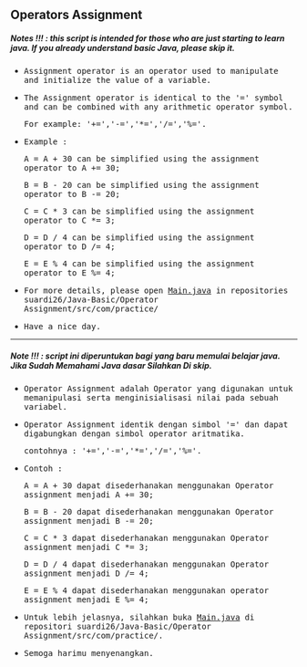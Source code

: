 ## Operators Assignment
##### Notes !!! : this script is intended for those who are just starting to learn java. If you already understand basic Java, please skip it.

- <samp>Assignment operator is an operator used to manipulate and initialize the value of a variable.</samp>

- <samp>The Assignment operator is identical to the '=' symbol and can be combined with any arithmetic operator symbol.</samp> 
 
  <samp>For example: '+=','-=','*=','/=','%='.</samp>
 
- <samp>Example :</samp> 
  
     <samp>A = A + 30 can be simplified using the assignment operator to A += 30;</samp>
     
     <samp>B = B - 20 can be simplified using the assignment operator to B -= 20;</samp>
     
     <samp>C = C * 3 can be simplified using the assignment operator to C *= 3;</samp>
     
     <samp>D = D / 4 can be simplified using the assignment operator to D /= 4;</samp>
     
     <samp>E = E % 4 can be simplified using the assignment operator to E %= 4;</samp>
     
- <samp>For more details, please open [Main.java](https://github.com/suardi26/Java-Basic/blob/main/Operator%20Assignment/src/com/practice/Main.java) in repositories suardi26/Java-Basic/Operator Assignment/src/com/practice/</samp>
     
- <samp>Have a nice day.</samp>

---

##### Note !!! : script ini diperuntukan bagi yang baru memulai belajar java. Jika Sudah Memahami Java dasar Silahkan Di skip.

- <samp>Operator Assignment adalah Operator yang digunakan untuk memanipulasi serta menginisialisasi nilai pada sebuah variabel.</samp>

- <samp>Operator Assignment identik dengan simbol '=' dan dapat digabungkan dengan simbol operator aritmatika.</samp>
 
  <samp>contohnya : '+=','-=','*=','/=','%='.</samp>

- <samp>Contoh :</samp>

    <samp>A = A + 30 dapat disederhanakan menggunakan Operator assignment menjadi A += 30;</samp>

    <samp>B = B - 20 dapat disederhanakan menggunakan Operator assignment menjadi B -= 20;</samp>

    <samp>C = C * 3 dapat disederhanakan menggunakan Operator assignment menjadi C *= 3;</samp>

    <samp>D = D / 4 dapat disederhanakan menggunakan Operator assignment menjadi D /= 4;</samp>

    <samp>E = E % 4 dapat disederhanakan menggunakan operator assignment menjadi E %= 4;</samp>
   
- <samp>Untuk lebih jelasnya, silahkan buka [Main.java](https://github.com/suardi26/Java-Basic/blob/main/Operator%20Assignment/src/com/practice/Main.java) di repositori suardi26/Java-Basic/Operator Assignment/src/com/practice/.</samp>

- <samp>Semoga harimu menyenangkan.</samp>
